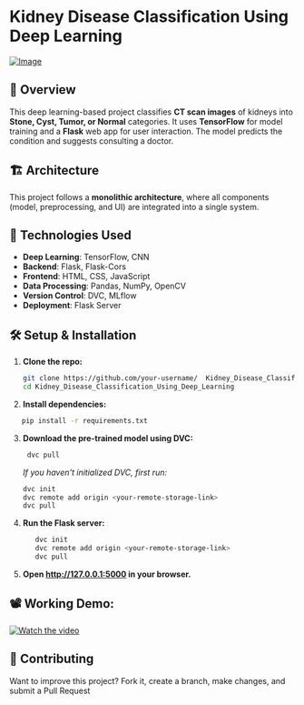 
# Kidney Disease Classification Using Deep Learning  
[![Image](https://github.com/user-attachments/assets/33fdf211-09c4-48b6-97c8-204668cdea8f)](https://github.com/user-attachments/assets/33fdf211-09c4-48b6-97c8-204668cdea8f)


## 🚀 Overview  
This deep learning-based project classifies **CT scan images** of kidneys into **Stone, Cyst, Tumor, or Normal** categories. It uses **TensorFlow** for model training and a **Flask** web app for user interaction. The model predicts the condition and suggests consulting a doctor.  
## 🏗️ Architecture  
This project follows a **monolithic architecture**, where all components (model, preprocessing, and UI) are integrated into a single system.  
##  📌 Technologies Used

- **Deep Learning**: TensorFlow, CNN  
- **Backend**: Flask, Flask-Cors  
- **Frontend**: HTML, CSS, JavaScript  
- **Data Processing**: Pandas, NumPy, OpenCV  
- **Version Control**: DVC, MLflow  
- **Deployment**: Flask Server  
## 🛠️ Setup & Installation 


1. **Clone the  repo:**
   ```sh
   git clone https://github.com/your-username/  Kidney_Disease_Classification_Using_Deep_Learning.git
   cd Kidney_Disease_Classification_Using_Deep_Learning
   ```
2. **Install dependencies:**
  ```sh
     pip install -r requirements.txt
  ```
3. **Download the pre-trained model using DVC:**
    ```sh
     dvc pull
    ```
    *If you haven't initialized DVC, first run:*
      ```sh
      dvc init
      dvc remote add origin <your-remote-storage-link>
      dvc pull
    ```
    
   
4. **Run the Flask server:**

   ```sh
      dvc init
      dvc remote add origin <your-remote-storage-link>
      dvc pull
   ```
5. **Open http://127.0.0.1:5000 in your browser.**
## 📽️ Working Demo:

[![Watch the video](https://img.youtube.com/vi/KTYQGtX5C88/0.jpg)](https://youtu.be/KTYQGtX5C88)
## 📢 Contributing
Want to improve this project? Fork it, create a branch, make changes, and submit a Pull Request

